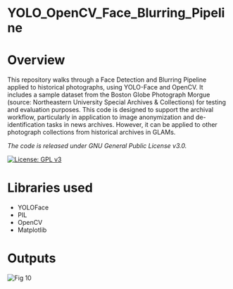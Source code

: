 # YOLO_OpenCV_Face_Blurring_Pipeline

# Overview

This repository walks through a Face Detection and Blurring Pipeline applied to historical photographs, using YOLO-Face and OpenCV. It includes a sample dataset from the Boston Globe Photograph Morgue (source: Northeastern University Special Archives & Collections) for testing and evaluation purposes. This code is designed to support the archival workflow, particularly in application to image anonymization and de-identification tasks in news archives. However, it can be applied to other photograph collections from historical archives in GLAMs.

*The code is released under GNU General Public License v3.0.*

[![License: GPL v3](https://img.shields.io/badge/License-GPLv3-blue.svg)](https://www.gnu.org/licenses/gpl-3.0)

# Libraries used

- YOLOFace
- PIL
- OpenCV
- Matplotlib

# Outputs

![Fig 10](https://github.com/user-attachments/assets/acca2384-7315-40c5-b637-f9a7befa0724)

